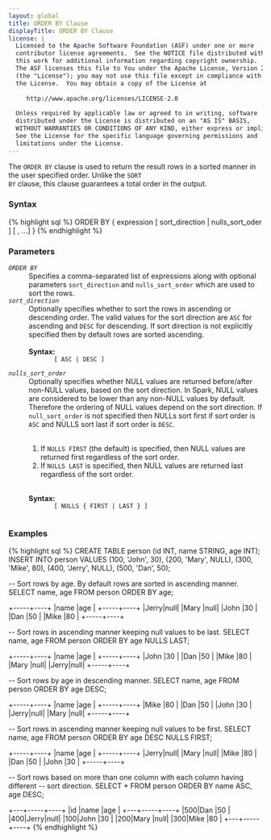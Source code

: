 ```yaml
---
layout: global
title: ORDER BY Clause
displayTitle: ORDER BY Clause
license: |
  Licensed to the Apache Software Foundation (ASF) under one or more
  contributor license agreements.  See the NOTICE file distributed with
  this work for additional information regarding copyright ownership.
  The ASF licenses this file to You under the Apache License, Version 2.0
  (the "License"); you may not use this file except in compliance with
  the License.  You may obtain a copy of the License at
 
     http://www.apache.org/licenses/LICENSE-2.0
 
  Unless required by applicable law or agreed to in writing, software
  distributed under the License is distributed on an "AS IS" BASIS,
  WITHOUT WARRANTIES OR CONDITIONS OF ANY KIND, either express or implied.
  See the License for the specific language governing permissions and
  limitations under the License.
---
```

The <code>ORDER BY</code> clause is used to return the result rows in a sorted manner
in the user specified order. Unlike the <code>SORT BY</code> clause, this clause guarantees
a total order in the output. 

### Syntax
{% highlight sql %}
ORDER BY { expression [ sort_direction | nulls_sort_oder ] [ , ...] }
{% endhighlight %}

### Parameters
<dl>
  <dt><code><em>ORDER BY</em></code></dt>
  <dd>
    Specifies a comma-separated list of expressions along with optional parameters <code>sort_direction</code>
    and <code>nulls_sort_order</code> which are used to sort the rows.
  </dd>
  <dt><code><em>sort_direction</em></code></dt>
  <dd>
    Optionally specifies whether to sort the rows in ascending or descending
    order. The valid values for the sort direction are <code>ASC</code> for ascending
    and <code>DESC</code> for descending. If sort direction is not explicitly specified then by default
    rows are sorted ascending. <br><br>
    <b>Syntax:</b>
    <code>
       [ ASC | DESC ]
    </code>
  </dd>
  <dt><code><em>nulls_sort_order</em></code></dt>
  <dd>
    Optionally specifies whether NULL values are returned before/after non-NULL values, based on the 
    sort direction. In Spark, NULL values are considered to be lower than any non-NULL values by default.
    Therefore the ordering of NULL values depend on the sort direction. If <code>null_sort_order</code> is
    not specified then NULLs sort first if sort order is <code>ASC</code> and NULLS sort last if 
    sort order is <code>DESC</code>.<br><br>
    <ol>
      <li> If <code>NULLS FIRST</code> (the default) is specified, then NULL values are returned first 
           regardless of the sort order.</li>
      <li>If <code>NULLS LAST</code> is specified, then NULL values are returned last regardless of
           the sort order. </li>
    </ol><br>
    <b>Syntax:</b>
    <code>
       [ NULLS { FIRST | LAST } ] 
    </code>
  </dd>
</dl>

### Examples
{% highlight sql %}
CREATE TABLE person (id INT, name STRING, age INT);
INSERT INTO person VALUES
    (100, 'John', 30),
    (200, 'Mary', NULL),
    (300, 'Mike', 80),
    (400, 'Jerry', NULL),
    (500, 'Dan',  50);

-- Sort rows by age. By default rows are sorted in ascending manner.
SELECT name, age FROM person ORDER BY age;

  +-----+----+
  |name |age |
  +-----+----+
  |Jerry|null|
  |Mary |null|
  |John |30  |
  |Dan  |50  |
  |Mike |80  |
  +-----+----+

-- Sort rows in ascending manner keeping null values to be last.
SELECT name, age FROM person ORDER BY age NULLS LAST;

  +-----+----+
  |name |age |
  +-----+----+
  |John |30  |
  |Dan  |50  |
  |Mike |80  |
  |Mary |null|
  |Jerry|null|
  +-----+----+

-- Sort rows by age in descending manner.
SELECT name, age FROM person ORDER BY age DESC;
 
  +-----+----+
  |name |age |
  +-----+----+
  |Mike |80  |
  |Dan  |50  |
  |John |30  |
  |Jerry|null|
  |Mary |null|
  +-----+----+

-- Sort rows in ascending manner keeping null values to be first.
SELECT name, age FROM person ORDER BY age DESC NULLS FIRST;

  +-----+----+
  |name |age |
  +-----+----+
  |Jerry|null|
  |Mary |null|
  |Mike |80  |
  |Dan  |50  |
  |John |30  |
  +-----+----+

-- Sort rows based on more than one column with each column having different
-- sort direction.
SELECT * FROM person ORDER BY name ASC, age DESC;

  +---+-----+----+
  |id |name |age |
  +---+-----+----+
  |500|Dan  |50  |
  |400|Jerry|null|
  |100|John |30  |
  |200|Mary |null|
  |300|Mike |80  |
  +---+-----+----+
{% endhighlight %}
